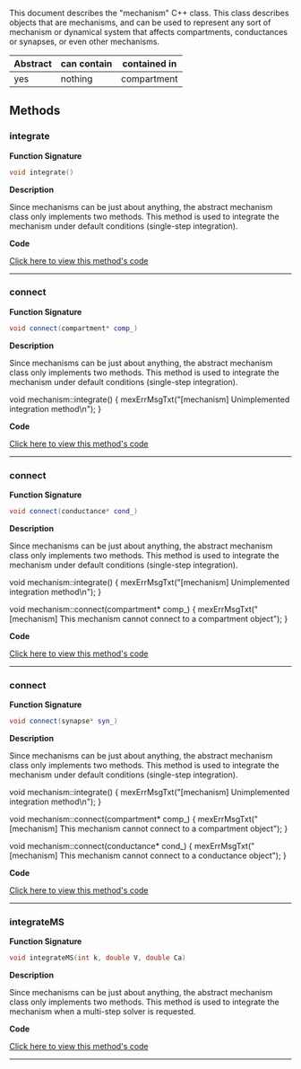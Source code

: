 
This document describes the "mechanism" C++ class.
This class describes objects that are mechanisms, and
can be used to represent any sort of mechanism or dynamical
system that affects compartments, conductances or synapses,
or even other mechanisms.

| Abstract | can contain | contained in |
| --------  | ------ | -------  |
| yes |  nothing | compartment |




## Methods



### integrate

**Function Signature**

```C++
void integrate() 
```

**Description**


Since mechanisms can be just about anything, the abstract
mechanism class only implements two methods.
This method is used to integrate the mechanism under default
conditions (single-step integration).



 **Code**

[Click here to view this method's code](https://github.com/sg-s/xolotl/blob/master/c%2B%2B/mechanism.hpp#L89)

-------



### connect

**Function Signature**

```C++
void connect(compartment* comp_) 
```

**Description**


Since mechanisms can be just about anything, the abstract
mechanism class only implements two methods.
This method is used to integrate the mechanism under default
conditions (single-step integration).

void mechanism::integrate() {
    mexErrMsgTxt("[mechanism] Unimplemented integration method\n");
}





 **Code**

[Click here to view this method's code](https://github.com/sg-s/xolotl/blob/master/c%2B%2B/mechanism.hpp#L95)

-------



### connect

**Function Signature**

```C++
void connect(conductance* cond_) 
```

**Description**


Since mechanisms can be just about anything, the abstract
mechanism class only implements two methods.
This method is used to integrate the mechanism under default
conditions (single-step integration).

void mechanism::integrate() {
    mexErrMsgTxt("[mechanism] Unimplemented integration method\n");
}



void mechanism::connect(compartment* comp_) {
    mexErrMsgTxt("[mechanism] This mechanism cannot connect to a compartment object");
}



 **Code**

[Click here to view this method's code](https://github.com/sg-s/xolotl/blob/master/c%2B%2B/mechanism.hpp#L99)

-------



### connect

**Function Signature**

```C++
void connect(synapse* syn_) 
```

**Description**


Since mechanisms can be just about anything, the abstract
mechanism class only implements two methods.
This method is used to integrate the mechanism under default
conditions (single-step integration).

void mechanism::integrate() {
    mexErrMsgTxt("[mechanism] Unimplemented integration method\n");
}



void mechanism::connect(compartment* comp_) {
    mexErrMsgTxt("[mechanism] This mechanism cannot connect to a compartment object");
}

void mechanism::connect(conductance* cond_) {
    mexErrMsgTxt("[mechanism] This mechanism cannot connect to a conductance object");
}




 **Code**

[Click here to view this method's code](https://github.com/sg-s/xolotl/blob/master/c%2B%2B/mechanism.hpp#L104)

-------



### integrateMS

**Function Signature**

```C++
void integrateMS(int k, double V, double Ca) 
```

**Description**


Since mechanisms can be just about anything, the abstract
mechanism class only implements two methods.
This method is used to integrate the mechanism when a multi-step
solver is requested.



 **Code**

[Click here to view this method's code](https://github.com/sg-s/xolotl/blob/master/c%2B%2B/mechanism.hpp#L116)

-------


